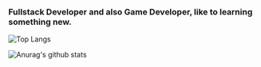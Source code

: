 ### Fullstack Developer and also Game Developer, like to learning something new.

![Top Langs](https://github-readme-stats.vercel.app/api/top-langs/?username=isonnymichael&theme=tokyonight) </br>

![Anurag's github stats](https://github-readme-stats.vercel.app/api?username=isonnymichael&show_icons=true&theme=tokyonight&hide=stars,prs,issues,contribs)



<!--
**isonnymichael/isonnymichael** is a ✨ _special_ ✨ repository because its `README.md` (this file) appears on your GitHub profile.

Here are some ideas to get you started:

- 🔭 I’m currently working on ...
- 🌱 I’m currently learning ...
- 👯 I’m looking to collaborate on ...
- 🤔 I’m looking for help with ...
- 💬 Ask me about ...
- 📫 How to reach me: ...
- 😄 Pronouns: ...
- ⚡ Fun fact: ...
-->
